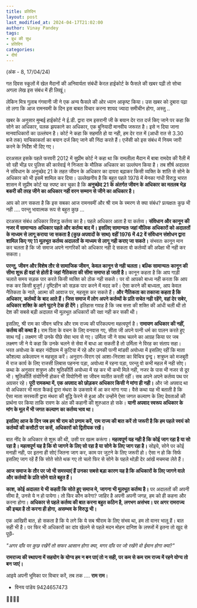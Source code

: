 ```yaml
---
title: प्रतिदिन
layout: post
last_modified_at: 2024-04-17T21:02:00
author: Vinay Pandey
tags:
- बुध की सुध
- प्रतिदिन
categories:
- दीर्घ
---
```

(अंक - 8, 17/04/24)

गत दिवस स्कूलों में खेल मैदानों की अनिवार्यता संबंधी केरल हाईकोर्ट के फैसले की खबर पढ़ी तो सोचा अगला लेख इस संबंध में ही लिखूं। 

लेकिन मित्र गुलाब गंगवानी जी ने एक अन्य फैसले की ओर ध्यान आकृष्ट किया। उस खबर को दुबारा पढ़ा तो लगा कि आज रामनवमी के दिन इस बाबत विचार करना शायद ज्यादा समीचीन होगा, अस्तु .. 

खबर के अनुसार मुम्बई हाईकोर्ट ने ई.डी. द्वारा राम इसरानी जी के बयान देर रात दर्ज किए जाने पर कहा कि सोने का अधिकार, पलक झपकाने का अधिकार, एक बुनियादी मानवीय जरूरत है। इसे न दिया जाना  मानवाधिकारों का उल्लंघन है। कोर्ट ने कहा कि सहमति हो या नही, हम देर रात में (आधी रात से 3.30 बजे तक) याचिकाकर्ता का बयान दर्ज किए जाने की निंदा करते हैं। एजेंसी को इस संबंध में नियम जारी करने के निर्देश भी दिए गए। 

दरअसल इसके पहले फरवरी 2012 में सुप्रीम कोर्ट ने कहा था कि रामलीला मैदान में बाबा रामदेव की रैली में सो रही भीड़ पर पुलिस की कार्रवाई ने निजता के मौलिक अधिकार का उल्लंघन किया है। तब शीर्ष अदालत ने संविधान के अनुच्छेद 21 के तहत जीवन के अधिकार का दायरा बढ़ाकर किसी व्यक्ति के शांति से सोने के अधिकार को भी इसमें शामिल कर दिया। उल्लेखनीय है कि बहुत पहले 1978 में मेनका गांधी विरुद्ध भारत शासन में सुप्रीम कोर्ट यह स्पष्ट कर चुका है कि **अनुच्छेद 21 के अंतर्गत जीवन के अधिकार का मतलब भेड़ बकरी की तरह जीने का अधिकार नही वरन सम्मान से जीने का अधिकार है।**

आप को लग सकता है कि इस सबका आज रामनवमीं और श्री राम के स्मरण से क्या संबंध?  प्रत्यक्षतः कुछ भी नही .... परन्तु भावात्मक रूप से बहुत कुछ ...

दरअसल संबंध अधिकार विरुद्ध कर्तव्य का है। पहले अधिकार आता है या कर्तव्य। **संविधान और कानून की नजर में सामान्यतः अधिकार पहले और कर्तव्य बाद में। इसलिए सामान्यतः जहां मौलिक अधिकारों को अदालतों के माध्यम से लागू कराया जा सकता है (कुछ अपवादों के साथ) वहीं 1976 में 42 वें संविधान संशोधन द्वारा शामिल किए गए 11 मूलभूत कर्तव्य अदालतों के माध्यम से लागू नही कराए जा सकते।** संभवतः कानून मान कर चलता है कि जो समाज अपने नागरिकों को अधिकार नही दे सकता वो कर्तव्यों की अपेक्षा भी नही कर सकता। 

**परन्तु, जीवन और विशेष तौर से सामाजिक जीवन, केवल कानून से नही चलता। बल्कि सामान्यतः कानून की सीमा शुरू ही वहां से होती है जहां नैतिकता की सीमा समाप्त हो जाती है।** कानून कहता है कि आप गाड़ी चलाते समय सड़क पार करते किसी व्यक्ति को ठोक नही सकते। पर वो आपको बाध्य नही करता कि आप रुक कर किसी बुजुर्ग / दृष्टिहीन को सड़क पार करने में मदद करें। ऐसा करने की बाध्यता, आप केवल नैतिकता के नाते, आत्मा की आवाज पर, महसूस कर सकते हैं। **और नैतिकता का तकाजा कहता है कि अधिकार, कर्तव्यों के बाद आते हैं। जिस समाज में लोग अपने कर्तव्यों के प्रति सचेत नही रहेंगे, वहां देर सबेर, अधिकार शक्ति के आगे घुटने टेक ही देंगे।** इतिहास गवाह है कि जब सत्ता की शक्ति की आंधी चली थी तो देश की सबसे बड़ी अदालत भी मूलभूत अधिकारों की रक्षा नही कर सकी थी। 

इसलिए, श्री राम का जीवन चरित्र और राम राज्य की परिकल्पना महत्वपूर्ण है।  **रामायण अधिकार की नहीं, कर्तव्य की कथा है।** राम पिता के वचन के लिए वनवास गए, सीता जी अपने पत्नी धर्म का पालन करते हुए साथ गईं। लक्ष्मण जी उनके पीछे सेवा भाव से गए। उर्मिला जी ने साथ चलने का आग्रह किया पर जब लक्ष्मण जी ने ये कहा कि उनके चलने से सेवा में बाधा आ सकती है तो उर्मिला ने विरह का संताप सहा। भरत अयोध्या के बाहर नंदीग्राम में कुटिया में रहे और उनकी पत्नी मांडवी अयोध्या में इसलिए रहीं कि माता कौशल्या अकेलापन न महसूस करें। अनुराग-विराग एवं आशा-निराशा का विचित्र द्वन्द्व। शत्रुघ्न को मजबूरी में राज कार्य के लिए राजसी लिबास पहनना पड़ा, अयोध्या में रहना पड़ा, परन्तु वो कभी महल में नही सोए। कथा के अनुसार शत्रुघ्न और श्रुतिकीर्ति अयोध्या में रह कर भी कभी मिले नही, नजर के पास भी नजर से दूर भी। श्रुतिकीर्ति संयोगिनी होकर भी वियोगिनी सा जीवन व्यतीत करती रहीं। सब अपने अपने कर्तव्य पथ पर अग्रसर रहे। **पूरी रामकथा में, एक अपवाद को छोड़कर अधिकार किसी ने मांगा ही नही।** और जो अपवाद था वो अधिकार भी माता कैकई द्वारा मंथरा के उकसावे में आ कर मांगा गया। वैसे कथा यह भी बताती है कि ऐसा माता सरस्वती द्वारा मंथरा की बुद्धि फेरने से हुआ और उन्होंने ऐसा जगत कल्याण के लिए देवताओं की प्रार्थना पर किया ताकि रावण के अंत की कहानी की शुरुआत हो सके। **यानी अपवाद स्वरूप अधिकार के मांग के मूल में भी जगत कल्याण का कर्तव्य भाव था।**

**इसलिए आज के दिन जब हम श्री राम को प्रणाम करें, राम राज्य की बात करें तो जरूरी है कि हम पहले स्वयं को कर्तव्यों की कसौटी पर कसें, अधिकारों को द्वितीयक रखें।**

बात नींद के अधिकार से शुरू की थी, उसी पर खत्म करूंगा। **महत्वपूर्ण यह नही है कि कोई जाग रहा है या सो रहा है। महत्वपूर्ण यह है कि वो जागने के लिए सो रहा है या सोने के लिए जाग रहा है।** सोइये, सोने पर कोई मनाही नही, पर इतना ही सोएं जितना जाग कर, काम पर जुटने के लिए जरूरी हो। ऐसा न हो कि सिर्फ इसलिए जाग रहें हैं कि सोते सोते थक गए तो चलो फिर से सोने के पहले थोड़ी देर आंखें मचमचा लेते हैं। 

**आज समाज के तौर पर जो भी समस्याएं हैं उनका सबसे बड़ा कारण यह है कि अधिकारों के लिए जागने वाले और कर्तव्यों के प्रति सोने वाले बहुत हैं।** 

**काश, कोई अदालत ये भी कहती कि सोते हुए समाज मे, जागना भी मूलभूत कर्तव्य है।** पर अदालतों की अपनी सीमा है, उनसे ये न हो पायेगा। तो फिर कौन करेगा? जाहिर है अपनी अपनी जगह, हम को ही कहना और करना होगा। **अधिकार से पहले कर्तव्य की बात करना बहुत कठिन है, लगभग असंभव। पर अगर रामराज्य की इच्छा है तो करना ही होगा, असम्भव के विरुद्ध भी।**

एक आखिरी बात, हो सकता है कि ये लगे कि ये सब श्रीराम के लिए संभव था, हम तो वानर भालू हैं। बात सही भी है। पर फिर भी अधिकारों का दांव खेलने से पहले मदन मोहन दानिश के लफ्जों में इतना तो खुद से पूछें-

*"अगर दाँव पर कुछ रखेंगें तो सफर आसान होगा क्या,* 
*मगर दाँव पर जो रखेंगे वो ईमान होगा क्या?"* 

**रामराज्य की स्थापना में सहयोग के योग्य हम न बन पाएं तो न सही, पर कम से कम राम राज्य में रहने योग्य तो बन जाएं।**

आइये अपनी भूमिका पर विचार करें,
तब तक .... **राम राम**। 

- विनय पांडेय
9424657473

🙏🌷🌷🙏


